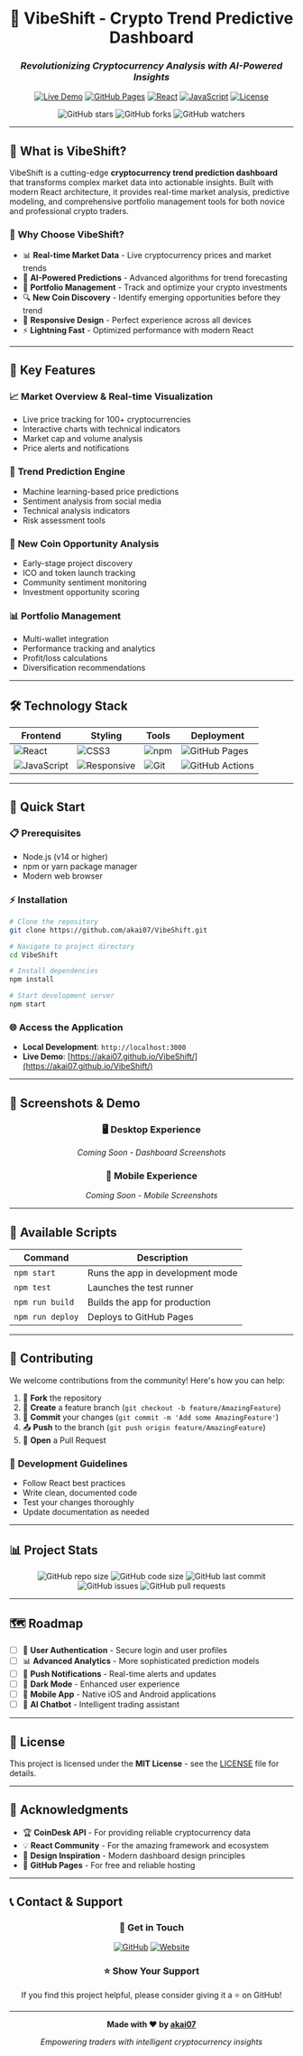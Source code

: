 <div align="center">

# 🚀 VibeShift - Crypto Trend Predictive Dashboard

### *Revolutionizing Cryptocurrency Analysis with AI-Powered Insights*

[![Live Demo](https://img.shields.io/badge/🌐_Live_Demo-Visit_Site-blue?style=for-the-badge)](https://akai07.github.io/VibeShift/)
[![GitHub Pages](https://img.shields.io/badge/GitHub_Pages-Deployed-success?style=for-the-badge&logo=github)](https://akai07.github.io/VibeShift/)
[![React](https://img.shields.io/badge/React-18.x-61DAFB?style=for-the-badge&logo=react)](https://reactjs.org/)
[![JavaScript](https://img.shields.io/badge/JavaScript-ES6+-F7DF1E?style=for-the-badge&logo=javascript)](https://developer.mozilla.org/en-US/docs/Web/JavaScript)
[![License](https://img.shields.io/badge/License-MIT-green?style=for-the-badge)](LICENSE)

![GitHub stars](https://img.shields.io/github/stars/akai07/VibeShift?style=social)
![GitHub forks](https://img.shields.io/github/forks/akai07/VibeShift?style=social)
![GitHub watchers](https://img.shields.io/github/watchers/akai07/VibeShift?style=social)

</div>

---

## 🎯 **What is VibeShift?**

VibeShift is a cutting-edge **cryptocurrency trend prediction dashboard** that transforms complex market data into actionable insights. Built with modern React architecture, it provides real-time market analysis, predictive modeling, and comprehensive portfolio management tools for both novice and professional crypto traders.

### 🌟 **Why Choose VibeShift?**

- 📊 **Real-time Market Data** - Live cryptocurrency prices and market trends
- 🤖 **AI-Powered Predictions** - Advanced algorithms for trend forecasting
- 💼 **Portfolio Management** - Track and optimize your crypto investments
- 🔍 **New Coin Discovery** - Identify emerging opportunities before they trend
- 📱 **Responsive Design** - Perfect experience across all devices
- ⚡ **Lightning Fast** - Optimized performance with modern React

---

## 🚀 **Key Features**

### 📈 **Market Overview & Real-time Visualization**
- Live price tracking for 100+ cryptocurrencies
- Interactive charts with technical indicators
- Market cap and volume analysis
- Price alerts and notifications

### 🔮 **Trend Prediction Engine**
- Machine learning-based price predictions
- Sentiment analysis from social media
- Technical analysis indicators
- Risk assessment tools

### 💎 **New Coin Opportunity Analysis**
- Early-stage project discovery
- ICO and token launch tracking
- Community sentiment monitoring
- Investment opportunity scoring

### 📊 **Portfolio Management**
- Multi-wallet integration
- Performance tracking and analytics
- Profit/loss calculations
- Diversification recommendations

---

## 🛠️ **Technology Stack**

<div align="center">

| Frontend | Styling | Tools | Deployment |
|----------|---------|-------|------------|
| ![React](https://img.shields.io/badge/React-61DAFB?style=flat&logo=react&logoColor=white) | ![CSS3](https://img.shields.io/badge/CSS3-1572B6?style=flat&logo=css3&logoColor=white) | ![npm](https://img.shields.io/badge/npm-CB3837?style=flat&logo=npm&logoColor=white) | ![GitHub Pages](https://img.shields.io/badge/GitHub_Pages-222222?style=flat&logo=github&logoColor=white) |
| ![JavaScript](https://img.shields.io/badge/JavaScript-F7DF1E?style=flat&logo=javascript&logoColor=black) | ![Responsive](https://img.shields.io/badge/Responsive-Design-purple?style=flat) | ![Git](https://img.shields.io/badge/Git-F05032?style=flat&logo=git&logoColor=white) | ![GitHub Actions](https://img.shields.io/badge/GitHub_Actions-2088FF?style=flat&logo=github-actions&logoColor=white) |

</div>

---

## 🚀 **Quick Start**

### 📋 **Prerequisites**

- Node.js (v14 or higher)
- npm or yarn package manager
- Modern web browser

### ⚡ **Installation**

```bash
# Clone the repository
git clone https://github.com/akai07/VibeShift.git

# Navigate to project directory
cd VibeShift

# Install dependencies
npm install

# Start development server
npm start
```

### 🌐 **Access the Application**

- **Local Development**: `http://localhost:3000`
- **Live Demo**: [https://akai07.github.io/VibeShift/](https://akai07.github.io/VibeShift/)

---

## 📱 **Screenshots & Demo**

<div align="center">

### 🖥️ **Desktop Experience**
*Coming Soon - Dashboard Screenshots*

### 📱 **Mobile Experience**
*Coming Soon - Mobile Screenshots*

</div>

---

## 🔧 **Available Scripts**

| Command | Description |
|---------|-------------|
| `npm start` | Runs the app in development mode |
| `npm test` | Launches the test runner |
| `npm run build` | Builds the app for production |
| `npm run deploy` | Deploys to GitHub Pages |

---

## 🤝 **Contributing**

We welcome contributions from the community! Here's how you can help:

1. 🍴 **Fork** the repository
2. 🌿 **Create** a feature branch (`git checkout -b feature/AmazingFeature`)
3. 💾 **Commit** your changes (`git commit -m 'Add some AmazingFeature'`)
4. 📤 **Push** to the branch (`git push origin feature/AmazingFeature`)
5. 🔄 **Open** a Pull Request

### 📝 **Development Guidelines**

- Follow React best practices
- Write clean, documented code
- Test your changes thoroughly
- Update documentation as needed

---

## 📊 **Project Stats**

<div align="center">

![GitHub repo size](https://img.shields.io/github/repo-size/akai07/VibeShift)
![GitHub code size](https://img.shields.io/github/languages/code-size/akai07/VibeShift)
![GitHub last commit](https://img.shields.io/github/last-commit/akai07/VibeShift)
![GitHub issues](https://img.shields.io/github/issues/akai07/VibeShift)
![GitHub pull requests](https://img.shields.io/github/issues-pr/akai07/VibeShift)

</div>

---

## 🗺️ **Roadmap**

- [ ] 🔐 **User Authentication** - Secure login and user profiles
- [ ] 📊 **Advanced Analytics** - More sophisticated prediction models
- [ ] 🔔 **Push Notifications** - Real-time alerts and updates
- [ ] 🌙 **Dark Mode** - Enhanced user experience
- [ ] 📱 **Mobile App** - Native iOS and Android applications
- [ ] 🤖 **AI Chatbot** - Intelligent trading assistant

---

## 📄 **License**

This project is licensed under the **MIT License** - see the [LICENSE](LICENSE) file for details.

---

## 🙏 **Acknowledgments**

- 🏆 **CoinDesk API** - For providing reliable cryptocurrency data
- 💡 **React Community** - For the amazing framework and ecosystem
- 🎨 **Design Inspiration** - Modern dashboard design principles
- 🚀 **GitHub Pages** - For free and reliable hosting

---

## 📞 **Contact & Support**

<div align="center">

### 💬 **Get in Touch**

[![GitHub](https://img.shields.io/badge/GitHub-akai07-181717?style=for-the-badge&logo=github)](https://github.com/akai07)
[![Website](https://img.shields.io/badge/Website-VibeShift-blue?style=for-the-badge&logo=google-chrome)](https://akai07.github.io/VibeShift/)

### ⭐ **Show Your Support**

If you find this project helpful, please consider giving it a ⭐ on GitHub!

</div>

---

<div align="center">

**Made with ❤️ by [akai07](https://github.com/akai07)**

*Empowering traders with intelligent cryptocurrency insights*

</div>